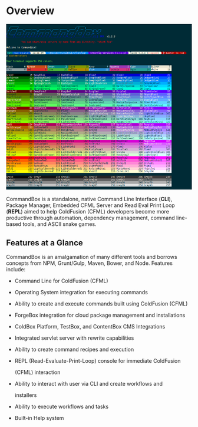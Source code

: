 # Overview

![CommandBox CLI](<.gitbook/assets/image (16).png>)

CommandBox is a standalone, native Command Line Interface (**CLI**), Package Manager, Embedded CFML Server and Read Eval Print Loop (**REPL**) aimed to help ColdFusion (CFML) developers become more productive through automation, dependency management, command line-based tools, and ASCII snake games.

## Features at a Glance

CommandBox is an amalgamation of many different tools and borrows concepts from NPM, Grunt/Gulp, Maven, Bower, and Node. Features include:

* Command Line for ColdFusion (CFML)
* Operating System integration for executing commands
* Ability to create and execute commands built using ColdFusion (CFML)
* ForgeBox integration for cloud package management and installations
* ColdBox Platform, TestBox, and ContentBox CMS Integrations
* Integrated servlet server with rewrite capabilities
* Ability to create command recipes and execution
*   REPL (Read-Evaluate-Print-Loop) console for immediate ColdFusion

    (CFML) interaction
*   Ability to interact with user via CLI and create workflows and

    installers
* Ability to execute workflows and tasks
* Built-in Help system
